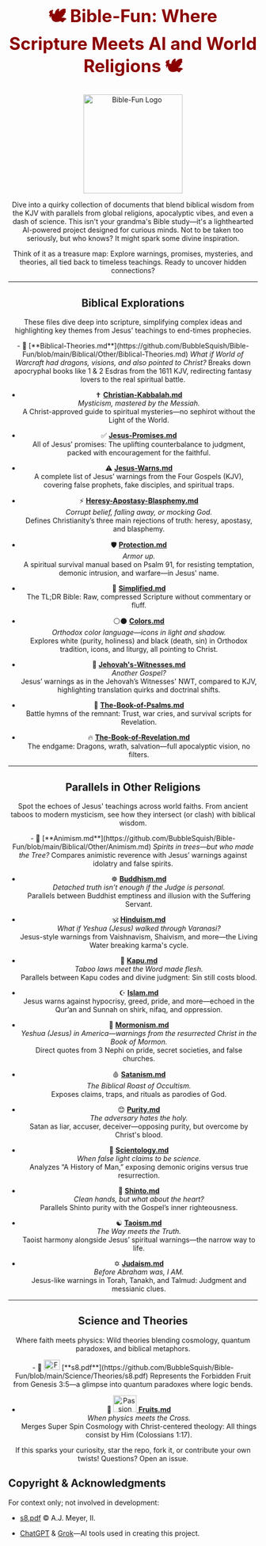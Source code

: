 <div align="center">

<h1 style="font-size: 2.5em; color: #8B0000;">🕊️ Bible-Fun: Where Scripture Meets AI and World Religions 🕊️</h1>

<p align="center">
  <img src="https://github.com/user-attachments/assets/ed07f7a8-df07-4c00-a7cb-ff6b5a8cef62" alt="Bible-Fun Logo" width="200"/>
</p>

<p align="center">Dive into a quirky collection of documents that blend biblical wisdom from the KJV with parallels from global religions, apocalyptic vibes, and even a dash of science. This isn't your grandma's Bible study—it's a lighthearted AI-powered project designed for curious minds. Not to be taken too seriously, but who knows? It might spark some divine inspiration.</p>

<p align="center">Think of it as a treasure map: Explore warnings, promises, mysteries, and theories, all tied back to timeless teachings. Ready to uncover hidden connections?</p>

---

## Biblical Explorations

<p align="center">These files dive deep into scripture, simplifying complex ideas and highlighting key themes from Jesus' teachings to end-times prophecies.</p>

<div align="center">
- 🐉 [**Biblical-Theories.md**](https://github.com/BubbleSquish/Bible-Fun/blob/main/Biblical/Other/Biblical-Theories.md)  
  <i>What if World of Warcraft had dragons, visions, and also pointed to Christ?</i>  
  Breaks down apocryphal books like 1 & 2 Esdras from the 1611 KJV, redirecting fantasy lovers to the real spiritual battle.

- ✝️ [**Christian-Kabbalah.md**](https://github.com/BubbleSquish/Bible-Fun/blob/main/Biblical/Other/Christian-Kabbalah.md)  
  <i>Mysticism, mastered by the Messiah.</i>  
  A Christ-approved guide to spiritual mysteries—no sephirot without the Light of the World.

- ✅ [**Jesus-Promises.md**](https://github.com/BubbleSquish/Bible-Fun/blob/main/Biblical/Christ/Jesus-Promises.md)  
  All of Jesus’ promises: The uplifting counterbalance to judgment, packed with encouragement for the faithful.

- ⚠️ [**Jesus-Warns.md**](https://github.com/BubbleSquish/Bible-Fun/blob/main/Biblical/Christ/Jesus-Warns.md)  
  A complete list of Jesus’ warnings from the Four Gospels (KJV), covering false prophets, fake disciples, and spiritual traps.

- ⚡ [**Heresy-Apostasy-Blasphemy.md**](https://github.com/BubbleSquish/Bible-Fun/blob/main/Biblical/Other/Heresy-Apostasy-Blasphemy.md)  
  <i>Corrupt belief, falling away, or mocking God.</i>  
  Defines Christianity’s three main rejections of truth: heresy, apostasy, and blasphemy.

- 🛡️ [**Protection.md**](https://github.com/BubbleSquish/Bible-Fun/blob/main/Biblical/Christ/Protection.md)  
  <i>Armor up.</i>  
  A spiritual survival manual based on Psalm 91, for resisting temptation, demonic intrusion, and warfare—in Jesus' name.

- 🔎 [**Simplified.md**](https://github.com/BubbleSquish/Bible-Fun/blob/main/Biblical/Christ/Simplified.md)  
  The TL;DR Bible: Raw, compressed Scripture without commentary or fluff.

- ⚪⚫ [**Colors.md**](https://github.com/BubbleSquish/Bible-Fun/blob/main/Biblical/Other/Colors.md)  
  <i>Orthodox color language—icons in light and shadow.</i>  
  Explores white (purity, holiness) and black (death, sin) in Orthodox tradition, icons, and liturgy, all pointing to Christ.

- 📘 [**Jehovah's-Witnesses.md**](https://github.com/BubbleSquish/Bible-Fun/blob/main/Biblical/Other/Jehovah's-Witnesses.md)  
  <i>Another Gospel?</i>  
  Jesus’ warnings as in the Jehovah’s Witnesses' NWT, compared to KJV, highlighting translation quirks and doctrinal shifts.

- 🎯 [**The-Book-of-Psalms.md**](https://github.com/BubbleSquish/Bible-Fun/blob/main/Biblical/Christ/The-Book-of-Psalms.md)  
  Battle hymns of the remnant: Trust, war cries, and survival scripts for Revelation.

- 🔥 [**The-Book-of-Revelation.md**](https://github.com/BubbleSquish/Bible-Fun/blob/main/Biblical/Christ/The-Book-of-Revelation.md)  
  The endgame: Dragons, wrath, salvation—full apocalyptic vision, no filters.
</div>

---

## Parallels in Other Religions

<p align="center">Spot the echoes of Jesus' teachings across world faiths. From ancient taboos to modern mysticism, see how they intersect (or clash) with biblical wisdom.</p>

<div align="center">
- 🌿 [**Animism.md**](https://github.com/BubbleSquish/Bible-Fun/blob/main/Biblical/Other/Animism.md)  
  <i>Spirits in trees—but who made the Tree?</i>  
  Compares animistic reverence with Jesus’ warnings against idolatry and false spirits.

- ☸️ [**Buddhism.md**](https://github.com/BubbleSquish/Bible-Fun/blob/main/Biblical/Other/Buddhism.md)  
  <i>Detached truth isn’t enough if the Judge is personal.</i>  
  Parallels between Buddhist emptiness and illusion with the Suffering Servant.

- 🕉️ [**Hinduism.md**](https://github.com/BubbleSquish/Bible-Fun/blob/main/Biblical/Other/Hinduism.md)  
  <i>What if Yeshua (Jesus) walked through Varanasi?</i>  
  Jesus-style warnings from Vaishnavism, Shaivism, and more—the Living Water breaking karma's cycle.

- 🌋 [**Kapu.md**](https://github.com/BubbleSquish/Bible-Fun/blob/main/Biblical/Other/Kapu.md)  
  <i>Taboo laws meet the Word made flesh.</i>  
  Parallels between Kapu codes and divine judgment: Sin still costs blood.

- ☪︎ [**Islam.md**](https://github.com/BubbleSquish/Bible-Fun/blob/main/Biblical/Other/Islam.md)  
  Jesus warns against hypocrisy, greed, pride, and more—echoed in the Qur’an and Sunnah on shirk, nifaq, and oppression.

- 📜 [**Mormonism.md**](https://github.com/BubbleSquish/Bible-Fun/blob/main/Biblical/Other/Mormonism.md)  
  <i>Yeshua (Jesus) in America—warnings from the resurrected Christ in the Book of Mormon.</i>  
  Direct quotes from 3 Nephi on pride, secret societies, and false churches.

- 🩸 [**Satanism.md**](https://github.com/BubbleSquish/Bible-Fun/blob/main/Biblical/Other/Satanism.md)  
  <i>The Biblical Roast of Occultism.</i>  
  Exposes claims, traps, and rituals as parodies of God.

- 😊 [**Purity.md**](https://github.com/BubbleSquish/Bible-Fun/blob/main/Biblical/Other/Purity.md)  
  <i>The adversary hates the holy.</i>  
  Satan as liar, accuser, deceiver—opposing purity, but overcome by Christ's blood.

- 🧪 [**Scientology.md**](https://github.com/BubbleSquish/Bible-Fun/blob/main/Biblical/Other/Scientology.md)  
  <i>When false light claims to be science.</i>  
  Analyzes “A History of Man,” exposing demonic origins versus true resurrection.

- 🏯 [**Shinto.md**](https://github.com/BubbleSquish/Bible-Fun/blob/main/Biblical/Other/Shinto.md)  
  <i>Clean hands, but what about the heart?</i>  
  Parallels Shinto purity with the Gospel’s inner righteousness.

- ☯️ [**Taoism.md**](https://github.com/BubbleSquish/Bible-Fun/blob/main/Biblical/Other/Taoism.md)  
  <i>The Way meets the Truth.</i>  
  Taoist harmony alongside Jesus’ spiritual warnings—the narrow way to life.

- ✡️ [**Judaism.md**](https://github.com/BubbleSquish/Bible-Fun/blob/main/Biblical/Other/Judaism.md)  
  <i>Before Abraham was, I AM.</i>  
  Jesus-like warnings in Torah, Tanakh, and Talmud: Judgment and messianic clues.
</div>

---

## Science and Theories

<p align="center">Where faith meets physics: Wild theories blending cosmology, quantum paradoxes, and biblical metaphors.</p>

<div align="center">
- 🍎 <img width="32" height="21" alt="Forbidden Fruit" src="https://github.com/user-attachments/assets/ea6d4a73-4baf-41b4-9d79-87a3b193e74e" /> [**s8.pdf**](https://github.com/BubbleSquish/Bible-Fun/blob/main/Science/Theories/s8.pdf)  
  Represents the Forbidden Fruit from Genesis 3:5—a glimpse into quantum paradoxes where logic bends.

- 🧬 [<img width="47" height="34" alt="Passion Fruits" src="https://github.com/user-attachments/assets/2d590f5e-7bef-4dea-bb7a-aa99819b0299" /> **Fruits.md**](https://github.com/BubbleSquish/Bible-Fun/blob/main/Science/Theories/Fruits.md)  
  <i>When physics meets the Cross.</i>  
  Merges Super Spin Cosmology with Christ-centered theology: All things consist by Him (Colossians 1:17).
</div>

<p align="center">If this sparks your curiosity, star the repo, fork it, or contribute your own twists! Questions? Open an issue.</p>

</div>

## Copyright & Acknowledgments

For context only; not involved in development:

- [s8.pdf](https://github.com/BubbleSquish/Bible-Fun/blob/main/Science/Theories/s8.pdf) © A.J. Meyer, II.

- [ChatGPT](https://chatgpt.com/) & [Grok](https://grok.com/)—AI tools used in creating this project.
